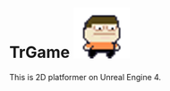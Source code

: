 # TrGame <img src="https://github.com/Radio-0/TrGame/blob/master/AD_Idle-(32x32).gif" width="100"/>
This is 2D platformer on Unreal Engine 4.
